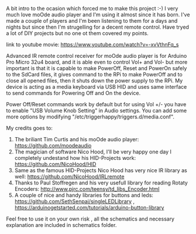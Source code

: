 
A bit intro to the ocasion which forced me to make this project :-) I very much love moOde audio player and I'm using it almost since it has born. I've made a couple of players and I'm been listening to them for a days and nights but since then I'm strugelling for a decent remote control. Have tryed a lot of DIY projects but no one ot them covered my points.

link to youtube movie: https://www.youtube.com/watch?v=-xvVthnFq_s

Advanced IR remote control receiver for moOde audio player is for Arduino Pro Micro 32u4 board, and it is able even to control Vol+ and Vol- but more important is that it is capable to make PowerOff, Reset and PowerOn safely to the SdCard files, it gives command to the RPi to make PowerOff and to close all opened files, then it shuts down the power supply to the RPi. My device is acting as a media keyboard via USB HID and uses same interface to send commands for Powering Off and On the device.

Power Off/Reset commands work by default but for using Vol +/- you have to enable "USB Volume Knob Setting" in Audio settings. You can add some more options by modifying "/etc/triggerhappy/triggers.d/media.conf". 

My credits goes to:
1. The briliant Tim Curtis and his moOde audio player: https://github.com/moodeaudio
2. The magician of software Nico Hood, I'll be very happy one day I completely undestand how his HID-Projects work: https://github.com/NicoHood/HID
3. Same as the famous HID-Projects Nico Hood has very nice IR library as well: https://github.com/NicoHood/IRLremote
4. Thanks to Paul Stoffregen and his very usefull library for reading Rotaty Encoders: http://www.pjrc.com/teensy/td_libs_Encoder.html  
5. A couple of nice and handy libraries for buttons and leds: https://github.com/SethSenpai/singleLEDLibrary , https://arduinogetstarted.com/tutorials/arduino-button-library

Feel free to use it on your own risk , all the schematics and necessary explanation are included in schematics folder.
